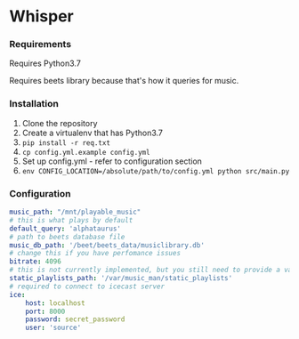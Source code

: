 # Whisper

### Requirements
Requires Python3.7

Requires beets library because that's how it queries for music. 

### Installation
1. Clone the repository
2. Create a virtualenv that has Python3.7
3. `pip install -r req.txt`
4. `cp config.yml.example config.yml`
5. Set up config.yml - refer to configuration section
6. `env CONFIG_LOCATION=/absolute/path/to/config.yml python src/main.py`

### Configuration
```yml
music_path: "/mnt/playable_music"
# this is what plays by default
default_query: 'alphataurus'
# path to beets database file
music_db_path: '/beet/beets_data/musiclibrary.db'
# change this if you have perfomance issues
bitrate: 4096
# this is not currently implemented, but you still need to provide a valid path lol
static_playlists_path: '/var/music_man/static_playlists'
# required to connect to icecast server
ice:
    host: localhost
    port: 8000
    password: secret_password
    user: 'source'
```
